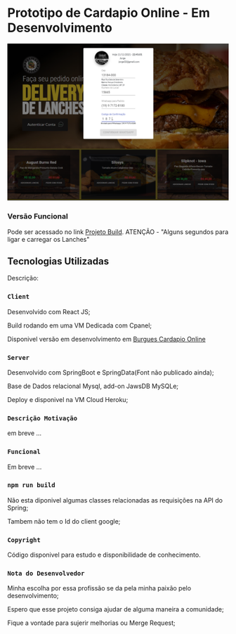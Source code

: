 # Prototipo de Cardapio Online - Em Desenvolvimento
![Screenshot](Burgues-Cardapio-Online.png)


### Versão Funcional

Pode ser acessado no link [Projeto Build](https://app-burgues.gbyteinfo.com.br).
ATENÇÃO - "Alguns segundos para ligar e carregar os Lanches"


## Tecnologias Utilizadas

Descrição:


### `Client`

Desenvolvido com React JS;

Build rodando em uma VM Dedicada com Cpanel;

Disponivel versão em desenvolvimento em [Burgues Cardapio Online](https://github.com/gbyteinfo/Burgues-Cardapio-Online)


### `Server`

Desenvolvido com SpringBoot e SpringData(Font não publicado ainda);

Base de Dados relacional Mysql, add-on JawsDB MySQLe;

Deploy e disponivel na VM Cloud Heroku;

### `Descrição Motivação`

em breve ...


### `Funcional`

Em breve ...


### `npm run build`

Não esta diponivel algumas classes relacionadas as requisições na API do Spring;

Tambem não tem o Id do client google;


### `Copyright`

Código disponivel para estudo e disponibilidade de conhecimento.


### `Nota do Desenvolvedor`

Minha escolha por essa profissão se da pela minha paixão pelo desenvolvimento;

Espero que esse projeto consiga ajudar de alguma maneira a comunidade;

Fique a vontade para sujerir melhorias ou Merge Request;